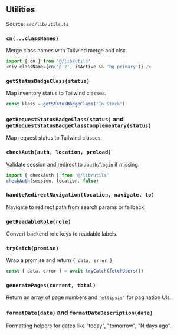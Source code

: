 ## Utilities

Source: `src/lib/utils.ts`

### `cn(...classNames)`
Merge class names with Tailwind merge and clsx.
```ts
import { cn } from '@/lib/utils'
<div className={cn('p-2', isActive && 'bg-primary')} />
```

### `getStatusBadgeClass(status)`
Map inventory status to Tailwind classes.
```ts
const klass = getStatusBadgeClass('In Stock')
```

### `getRequestStatusBadgeClass(status)` and `getRequestStatusBadgeClassComplementary(status)`
Map request status to Tailwind classes.

### `checkAuth(auth, location, preload)`
Validate session and redirect to `/auth/login` if missing.
```ts
import { checkAuth } from '@/lib/utils'
checkAuth(session, location, false)
```

### `handleRedirectNavigation(location, navigate, to)`
Navigate to redirect path from search params or fallback.

### `getReadableRole(role)`
Convert backend role keys to readable labels.

### `tryCatch(promise)`
Wrap a promise and return `{ data, error }`.
```ts
const { data, error } = await tryCatch(fetchUsers())
```

### `generatePages(current, total)`
Return an array of page numbers and `'ellipsis'` for pagination UIs.

### `formatDate(date)` and `formatDateDescription(date)`
Formatting helpers for dates like "today", "tomorrow", "N days ago".